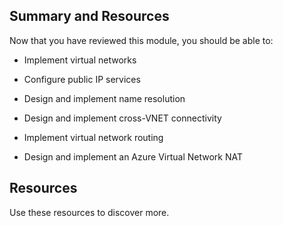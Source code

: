 

## Summary and Resources


Now that you have reviewed this module, you should be able to:

- Implement virtual networks

- Configure public IP services

- Design and implement name resolution 

- Design and implement cross-VNET connectivity

- Implement virtual network routing

- Design and implement an Azure Virtual Network NAT

## Resources

Use these resources to discover more.